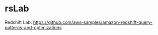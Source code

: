 # rsLab
Redshift Lab: https://github.com/aws-samples/amazon-redshift-query-patterns-and-optimizations

